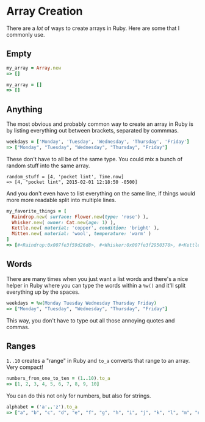 # Array Creation

There are a *lot* of ways to create arrays in Ruby. Here are some that I commonly use.

## Empty

``` ruby
my_array = Array.new
=> []
```

``` ruby
my_array = []
=> []
```

## Anything

The most obvious and probably common way to create an array in Ruby is by listing everything out between brackets, separated by commmas.

``` ruby
weekdays = ['Monday', 'Tuesday', 'Wednesday', 'Thursday', 'Friday']
=> ["Monday", "Tuesday", "Wednesday", "Thursday", "Friday"]
```

These don't have to all be of the same type. You could mix a bunch of random stuff into the same array.

```
random_stuff = [4, 'pocket lint', Time.now]
=> [4, "pocket lint", 2015-02-01 12:18:50 -0500]
```

And you don't even have to list everything on the same line, if things would more more readable split into multiple lines.

``` ruby
my_favorite_things = [
  Raindrop.new( surface: Flower.new(type: 'rose') ),
  Whisker.new( owner: Cat.new(age: 1) ),
  Kettle.new( material: 'copper', condition: 'bright' ),
  Mitten.new( material: 'wool', temperature: 'warm' )
]
=> [#<Raindrop:0x007fe3f59d26d8>, #<Whisker:0x007fe3f2950370>, #<Kettle:0x007fe3f531a020>, #<Mitten:0x007fe3f5a13bd8>]
```

## Words

There are many times when you just want a list words and there's a nice helper in Ruby where you can type the words within a `%w()` and it'll split everything up by the spaces.

``` ruby
weekdays = %w(Monday Tuesday Wednesday Thursday Friday)
=> ["Monday", "Tuesday", "Wednesday", "Thursday", "Friday"]
```

This way, you don't have to type out all those annoying quotes and commas.

## Ranges

`1..10` creates a "range" in Ruby and `to_a` converts that range to an array. Very compact!

``` ruby
numbers_from_one_to_ten = (1..10).to_a
=> [1, 2, 3, 4, 5, 6, 7, 8, 9, 10]
```

You can do this not only for numbers, but also for strings.

``` ruby
alphabet = ('a'..'z').to_a
=> ["a", "b", "c", "d", "e", "f", "g", "h", "i", "j", "k", "l", "m", "n", "o", "p", "q", "r", "s", "t", "u", "v", "w", "x", "y", "z"]
```